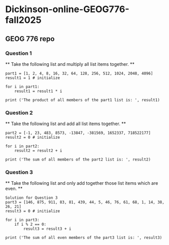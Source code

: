 # Dickinson-online-GEOG776-fall2025
## GEOG 776 repo
### Question 1
** Take the following list and multiply all list items together. **

``` Solution for question 1
part1 = [1, 2, 4, 8, 16, 32, 64, 128, 256, 512, 1024, 2048, 4096]
result1 = 1 # initialize

for i in part1:
    result1 = result1 * i

print ('The product of all members of the part1 list is: ', result1)
```

### Question 2
** Take the following list and add all list items together. **

``` Solution for Question 2
part2 = [-1, 23, 483, 8573, -13847, -381569, 1652337, 718522177]
result2 = 0 # initialize

for i in part2:
    result2 = result2 + i

print ('The sum of all members of the part2 list is: ', result2)
```

### Question 3
** Take the following list and only add together those list items which are even. **

``` 
Solution for Question 3
part3 = [146, 875, 911, 83, 81, 439, 44, 5, 46, 76, 61, 68, 1, 14, 38, 26, 21] 
result3 = 0 # initialize

for i in part3:
    if i % 2 == 0:
        result3 = result3 + i

print ('The sum of all even members of the part3 list is: ', result3) 